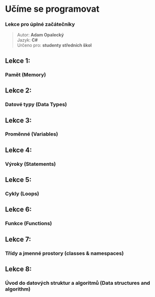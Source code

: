 # Učíme se programovat  
### Lekce pro úplné začátečníky  
 > Autor: **Adam Opalecký**  
 > Jazyk: **C#**  
 > Určeno pro: **studenty středních škol**  

## Lekce 1:
### Pamět (Memory)

## Lekce 2:
### Datové typy (Data Types)

## Lekce 3:
### Proměnné (Variables)

## Lekce 4:
### Výroky (Statements)

## Lekce 5:
### Cykly (Loops)

## Lekce 6:
### Funkce (Functions)

## Lekce 7:
### Třídy a jmenné prostory (classes & namespaces)

## Lekce 8:
### Úvod do datových struktur a algoritmů (Data structures and algorithm)
